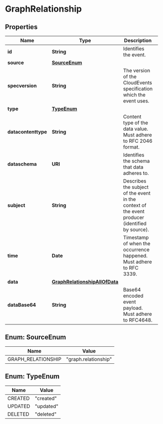 

# GraphRelationship


## Properties

| Name | Type | Description | Notes |
|------------ | ------------- | ------------- | -------------|
|**id** | **String** | Identifies the event. |  |
|**source** | [**SourceEnum**](#SourceEnum) |  |  |
|**specversion** | **String** | The version of the CloudEvents specification which the event uses. |  |
|**type** | [**TypeEnum**](#TypeEnum) |  |  |
|**datacontenttype** | **String** | Content type of the data value. Must adhere to RFC 2046 format. |  [optional] |
|**dataschema** | **URI** | Identifies the schema that data adheres to. |  [optional] |
|**subject** | **String** | Describes the subject of the event in the context of the event producer (identified by source). |  [optional] |
|**time** | **Date** | Timestamp of when the occurrence happened. Must adhere to RFC 3339. |  [optional] |
|**data** | [**GraphRelationshipAllOfData**](GraphRelationshipAllOfData.md) |  |  [optional] |
|**dataBase64** | **String** | Base64 encoded event payload. Must adhere to RFC4648. |  [optional] |



## Enum: SourceEnum

| Name | Value |
|---- | -----|
| GRAPH_RELATIONSHIP | &quot;graph.relationship&quot; |



## Enum: TypeEnum

| Name | Value |
|---- | -----|
| CREATED | &quot;created&quot; |
| UPDATED | &quot;updated&quot; |
| DELETED | &quot;deleted&quot; |



